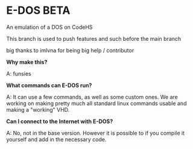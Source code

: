 # E-DOS BETA 
An emulation of a DOS on CodeHS

This branch is used to push features and such before the main branch



big thanks to imlvna for being big help / contributor


**Why make this?**

A: funsies

**What commands can E-DOS run?**

A: It can use a few commands, as well as some custom ones. We are working on making pretty much all standard linux commands usable and making a "working" VHD.

**Can I connect to the Internet with E-DOS?**

A: No, not in the base version. However it is possible to if you compile it yourself and add in the necessary code.
